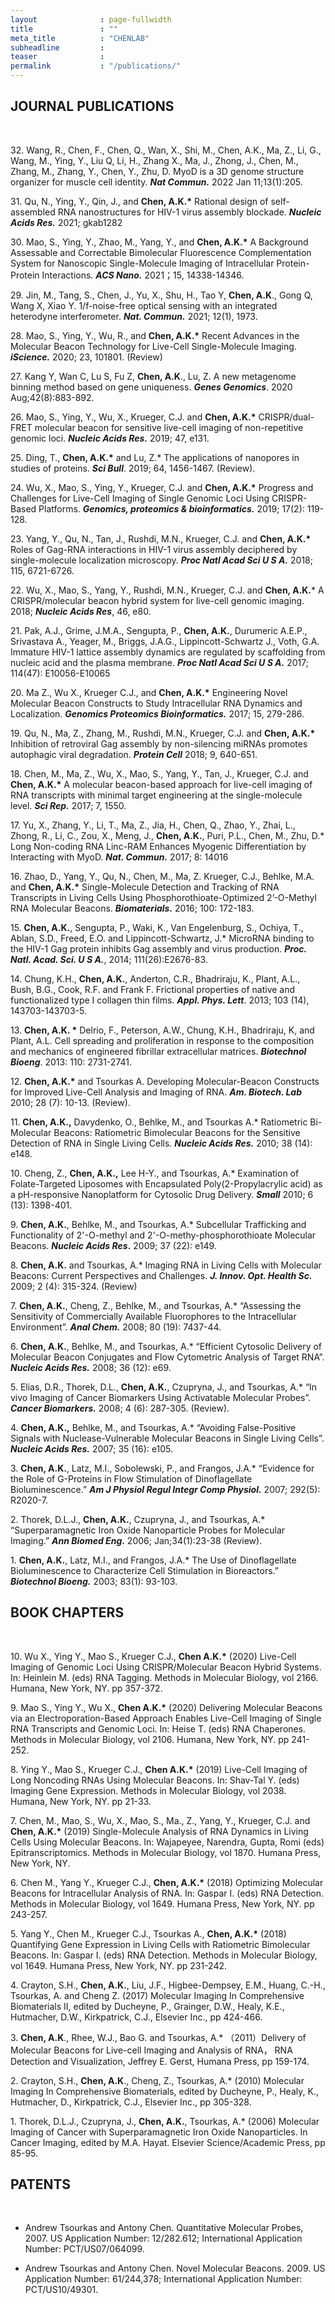 ```yaml
---
layout              : page-fullwidth
title               : ""
meta_title          : "CHENLAB"
subheadline         : 
teaser              : 
permalink           : "/publications/"
---
```


## JOURNAL PUBLICATIONS
<br/>

32\. Wang, R., Chen, F., Chen, Q., Wan, X., Shi, M., Chen, A.K., Ma, Z., Li, G., Wang, M., Ying, Y., Liu Q, Li, H., Zhang X., Ma, J., Zhong, J., Chen, M., Zhang, M., Zhang, Y., Chen, Y., Zhu, D. MyoD is a 3D genome structure organizer for muscle cell identity. ***Nat Commun.*** 2022 Jan 11;13(1):205.


31\. Qu, N., Ying, Y., Qin, J., and **Chen, A.K.\*** Rational design of self-assembled RNA nanostructures for HIV-1 virus assembly blockade. ***Nucleic Acids Res.*** 2021; gkab1282 


30\. Mao, S., Ying, Y., Zhao, M., Yang, Y., and **Chen, A.K.\*** A Background Assessable and Correctable Bimolecular Fluorescence Complementation System for Nanoscopic Single-Molecule Imaging of Intracellular Protein-Protein Interactions. ***ACS Nano.*** 2021；15, 14338-14346. 


29\. Jin, M., Tang, S., Chen, J., Yu, X., Shu, H., Tao Y, **Chen, A.K**., Gong Q, Wang X, Xiao Y. 1/f-noise-free optical sensing with an integrated heterodyne interferometer. ***Nat. Commun.*** 2021; 12(1), 1973. 


28\. Mao, S., Ying, Y., Wu, R., and **Chen, A.K.\*** Recent Advances in the Molecular Beacon Technology for Live-Cell Single-Molecule Imaging. ***iScience.*** 2020; 23, 101801. (Review) 


27\. Kang Y, Wan C, Lu S, Fu Z, **Chen, A.K**., Lu, Z. A new metagenome binning method based on gene uniqueness. ***Genes Genomics***. 2020 Aug;42(8):883-892.


26\. Mao, S., Ying, Y., Wu, X., Krueger, C.J. and **Chen, A.K.\*** CRISPR/dual-FRET molecular beacon for sensitive live-cell imaging of non-repetitive genomic loci. ***Nucleic Acids Res.*** 2019; 47, e131.


25\. Ding, T., **Chen, A.K.\*** and Lu, Z.* The applications of nanopores in studies of proteins. ***Sci Bull***. 2019; 64, 1456-1467. (Review).


24\. Wu, X., Mao, S., Ying, Y., Krueger, C.J. and **Chen, A.K.\*** Progress and Challenges for Live-Cell Imaging of Single Genomic Loci Using CRISPR-Based Platforms. ***Genomics, proteomics & bioinformatics.*** 2019; 17(2): 119-128.


23\. Yang, Y., Qu, N., Tan, J., Rushdi, M.N., Krueger, C.J. and **Chen, A.K.\*** Roles of Gag-RNA interactions in HIV-1 virus assembly deciphered by single-molecule localization microscopy. ***Proc Natl Acad Sci U S A.*** 2018; 115, 6721-6726.


22\. Wu, X., Mao, S., Yang, Y., Rushdi, M.N., Krueger, C.J. and **Chen, A.K.*** A CRISPR/molecular beacon hybrid system for live-cell genomic imaging. 2018; ***Nucleic Acids Res***, 46, e80. 


21\. Pak, A.J., Grime, J.M.A., Sengupta, P., **Chen, A.K.**, Durumeric A.E.P., Srivastava A., Yeager, M., Briggs, J.A.G., Lippincott-Schwartz J., Voth, G.A. Immature HIV-1 lattice assembly dynamics are regulated by scaffolding from nucleic acid and the plasma membrane. ***Proc Natl Acad Sci U S A.*** 2017; 114(47): E10056-E10065


20\. Ma Z., Wu X., Krueger C.J., and **Chen, A.K.\*** Engineering Novel Molecular Beacon Constructs to Study Intracellular RNA Dynamics and Localization. ***Genomics Proteomics Bioinformatics.*** 2017; 15, 279-286.


19\. Qu, N., Ma, Z., Zhang, M., Rushdi, M.N., Krueger, C.J. and **Chen, A.K.\*** Inhibition of retroviral Gag assembly by non-silencing miRNAs promotes autophagic viral degradation. ***Protein Cell*** 2018; 9, 640-651. 


18\. Chen, M., Ma, Z., Wu, X., Mao, S., Yang, Y., Tan, J., Krueger, C.J. and **Chen, A.K.\*** A molecular beacon-based approach for live-cell imaging of RNA transcripts with minimal target engineering at the single-molecule level. ***Sci Rep.*** 2017; 7, 1550.


17\. Yu, X., Zhang, Y., Li, T., Ma, Z., Jia, H., Chen, Q., Zhao, Y., Zhai, L., Zhong, R., Li, C., Zou, X., Meng, J., **Chen, A.K.**, Puri, P.L., Chen, M., Zhu, D.* Long Non-coding RNA Linc-RAM Enhances Myogenic Differentiation by Interacting with MyoD. ***Nat. Commun.*** 2017; 8: 14016


16\. Zhao, D., Yang, Y., Qu, N., Chen, M., Ma, Z. Krueger, C.J., Behlke, M.A. and **Chen, A.K.\*** Single-Molecule Detection and Tracking of RNA Transcripts in Living Cells Using Phosphorothioate-Optimized 2’-O-Methyl RNA Molecular Beacons. ***Biomaterials.*** 2016; 100: 172-183. 


15\. **Chen, A.K.**, Sengupta, P., Waki, K., Van Engelenburg, S., Ochiya, T., Ablan, S.D., Freed, E.O. and Lippincott-Schwartz, J.* MicroRNA binding to the HIV-1 Gag protein inhibits Gag assembly and virus production. ***Proc. Natl. Acad. Sci. U S A.***, 2014; 111(26):E2676-83.


14\. Chung, K.H., **Chen, A.K.**, Anderton, C.R., Bhadriraju, K., Plant, A.L., Bush, B.G., Cook, R.F. and Frank F. Frictional properties of native and functionalized type I collagen thin films. ***Appl. Phys. Lett***. 2013; 103 (14), 143703-143703-5.


13\. **Chen, A.K. \*** Delrio, F., Peterson, A.W., Chung, K.H., Bhadriraju, K, and Plant, A.L. Cell spreading and proliferation in response to the composition and mechanics of engineered fibrillar extracellular matrices. ***Biotechnol Bioeng***. 2013: 110: 2731-2741. 


12\. **Chen, A.K.\*** and Tsourkas A. Developing Molecular-Beacon Constructs for Improved Live-Cell Analysis and Imaging of RNA. ***Am. Biotech. Lab*** 2010; 28 (7): 10-13. (Review).


11\. **Chen, A.K.,** Davydenko, O., Behlke, M., and Tsourkas A.* Ratiometric Bi-Molecular Beacons: Ratiometric Bimolecular Beacons for the Sensitive Detection of RNA in Single Living Cells. ***Nucleic Acids Res.*** 2010; 38 (14): e148.


10\. Cheng, Z., **Chen, A.K.,** Lee H-Y., and Tsourkas, A.* Examination of Folate-Targeted Liposomes with Encapsulated Poly(2-Propylacrylic acid) as a pH-responsive Nanoplatform for Cytosolic Drug Delivery. ***Small*** 2010; 6 (13): 1398-401.


9\. **Chen, A.K.**, Behlke, M., and Tsourkas, A.* Subcellular Trafficking and Functionality of 2'-O-methyl and 2'-O-methy-phosphorothioate Molecular Beacons. ***Nucleic Acids Res*.** 2009; 37 (22): e149.


8\. **Chen, A.K.** and Tsourkas, A.* Imaging RNA in Living Cells with Molecular Beacons: Current Perspectives and Challenges. ***J. Innov. Opt. Health Sc.*** 2009; 2 (4): 315-324. (Review) 


7\. **Chen, A.K.**, Cheng, Z., Behlke, M., and Tsourkas, A.* “Assessing the Sensitivity of Commercially Available Fluorophores to the Intracellular Environment”. ***Anal Chem.*** 2008; 80 (19): 7437-44.


6\. **Chen, A.K.**, Behlke, M., and Tsourkas, A.* “Efficient Cytosolic Delivery of Molecular Beacon Conjugates and Flow Cytometric Analysis of Target RNA”. ***Nucleic Acids Res.*** 2008; 36 (12): e69. 


5\. Elias, D.R., Thorek, D.L., **Chen, A.K.**, Czupryna, J., and Tsourkas, A.* “In vivo Imaging of Cancer Biomarkers Using Activatable Molecular Probes”. ***Cancer Biomarkers.*** 2008; 4 (6): 287-305. (Review).


4\. **Chen, A.K.,** Behlke, M., and Tsourkas, A.* “Avoiding False-Positive Signals with Nuclease-Vulnerable Molecular Beacons in Single Living Cells”. ***Nucleic Acids Res.*** 2007; 35 (16): e105.


3\. **Chen, A.K.**, Latz, M.I., Sobolewski, P., and Frangos, J.A.* “Evidence for the Role of G-Proteins in Flow Stimulation of Dinoflagellate Bioluminescence.” ***Am J Physiol Regul Integr Comp Physiol.*** 2007; 292(5): R2020-7. 


2\. Thorek, D.L.J., **Chen, A.K.**, Czupryna, J., and Tsourkas, A.* “Superparamagnetic Iron Oxide Nanoparticle Probes for Molecular Imaging.” ***Ann Biomed Eng*.** 2006; Jan;34(1):23-38 (Review).


1\. **Chen, A.K.**, Latz, M.I., and Frangos, J.A.* The Use of Dinoflagellate Bioluminescence to Characterize Cell Stimulation in Bioreactors.” ***Biotechnol Bioeng.*** 2003; 83(1): 93-103.


## BOOK CHAPTERS
<br/>

10\. Wu X., Ying Y., Mao S., Krueger C.J., **Chen A.K.\*** (2020) Live-Cell Imaging of Genomic Loci Using CRISPR/Molecular Beacon Hybrid Systems. In: Heinlein M. (eds) RNA Tagging. Methods in Molecular Biology, vol 2166. Humana, New York, NY. pp 357-372.


9\. Mao S., Ying Y., Wu X., **Chen A.K.\*** (2020) Delivering Molecular Beacons via an Electroporation-Based Approach Enables Live-Cell Imaging of Single RNA Transcripts and Genomic Loci. In: Heise T. (eds) RNA Chaperones. Methods in Molecular Biology, vol 2106. Humana, New York, NY. pp 241-252.


8\. Ying Y., Mao S., Krueger C.J., **Chen A.K.\*** (2019) Live-Cell Imaging of Long Noncoding RNAs Using Molecular Beacons. In: Shav-Tal Y. (eds) Imaging Gene Expression. Methods in Molecular Biology, vol 2038. Humana, New York, NY. pp 21-33. 


7\. Chen, M., Mao, S., Wu, X., Mao, S., Ma., Z., Yang, Y., Krueger, C.J. and **Chen, A.K.\*** (2019) Single-Molecule Analysis of RNA Dynamics in Living Cells Using Molecular Beacons. In: Wajapeyee, Narendra, Gupta, Romi (eds) Epitranscriptomics. Methods in Molecular Biology, vol 1870. Humana Press, New York, NY.


6\. Chen M., Yang Y., Krueger C.J., **Chen, A.K.\*** (2018) Optimizing Molecular Beacons for Intracellular Analysis of RNA. In: Gaspar I. (eds) RNA Detection. Methods in Molecular Biology, vol 1649. Humana Press, New York, NY. pp 243-257.


5\. Yang Y., Chen M., Krueger C.J., Tsourkas A., **Chen, A.K.\*** (2018) Quantifying Gene Expression in Living Cells with Ratiometric Bimolecular Beacons. In: Gaspar I. (eds) RNA Detection. Methods in Molecular Biology, vol 1649. Humana Press, New York, NY. pp 231-242.


4\. Crayton, S.H., **Chen, A.K.**, Liu, J.F., Higbee-Dempsey, E.M., Huang, C.-H., Tsourkas, A. and Cheng Z. (2017) Molecular Imaging In Comprehensive Biomaterials II, edited by Ducheyne, P., Grainger, D.W., Healy, K.E., Hutmacher, D.W., Kirkpatrick, C.J., Elsevier Inc., pp 424-466. 


3\. **Chen, A.K**., Rhee, W.J., Bao G. and Tsourkas, A.* （2011）Delivery of Molecular Beacons for Live-cell Imaging and Analysis of RNA， RNA Detection and Visualization, Jeffrey E. Gerst, Humana Press, pp 159-174.


2\. Crayton, S.H., **Chen, A.K**., Cheng, Z., Tsourkas, A.* (2010) Molecular Imaging In Comprehensive Biomaterials, edited by Ducheyne, P., Healy, K., Hutmacher, D., Kirkpatrick, C.J., Elsevier Inc., pp 305-328. 


1\. Thorek, D.L.J., Czupryna, J., **Chen, A.K.**, Tsourkas, A.* (2006) Molecular Imaging of Cancer with Superparamagnetic Iron Oxide Nanoparticles. In Cancer Imaging, edited by M.A. Hayat. Elsevier Science/Academic Press, pp 85-95.

## PATENTS
<br/>

* Andrew Tsourkas and Antony Chen. Quantitative Molecular Probes, 2007. US Application Number: 12/282.612; International Application Number: PCT/US07/064099.

* Andrew Tsourkas and Antony Chen. Novel Molecular Beacons. 2009. US Application Number: 61/244,378; International Application Number: PCT/US10/49301.